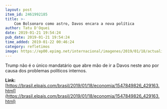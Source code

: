 ```yaml
---
layout: post
item_id: 2461992185
title: >-
    Com Bolsonaro como astro, Davos encara a nova política
author: Tatu D'Oquei
date: 2019-01-21 19:54:24
pub_date: 2019-01-21 19:54:24
time_added: 2019-01-22 00:46:24
category: refletimos
image: https://ep00.epimg.net/internacional/imagenes/2019/01/18/actualidad/1547849826_429163_1547850969_rrss_normal.jpg
---
```


Trump não é o único mandatário que abre mão de ir a Davos neste ano por causa dos problemas políticos internos.

**Link:** [https://brasil.elpais.com/brasil/2019/01/18/economia/1547849826_429163.html](https://brasil.elpais.com/brasil/2019/01/18/economia/1547849826_429163.html)

